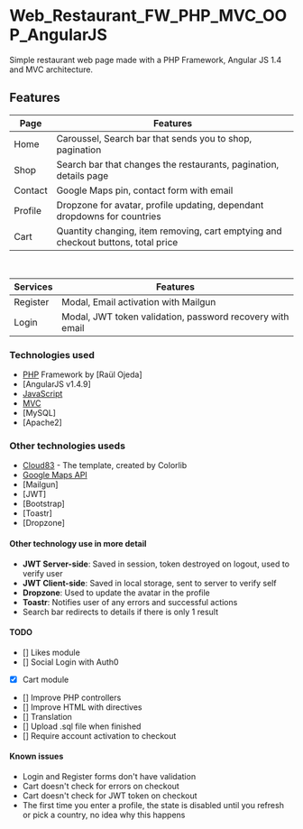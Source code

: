 # Web_Restaurant_FW_PHP_MVC_OOP_AngularJS

Simple restaurant web page made with a PHP Framework, Angular JS 1.4 and MVC architecture.

## **Features**

| Page | Features |
| - | - |
| Home | Caroussel, Search bar that sends you to shop, pagination |
| Shop | Search bar that changes the restaurants, pagination, details page |
| Contact | Google Maps pin, contact form with email | 
| Profile | Dropzone for avatar, profile updating, dependant dropdowns for countries |
| Cart | Quantity changing, item removing, cart emptying and checkout buttons, total price |

<br>

| Services | Features | 
| - | - |
| Register | Modal, Email activation with Mailgun
| Login | Modal, JWT token validation, password recovery with email |


###  **Technologies used**

* [PHP] Framework by [Raül Ojeda]
* [AngularJS v1.4.9]
* [JavaScript]
* [MVC]
* [MySQL]
* [Apache2]


### Other technologies useds
* [Cloud83] - The template, created by Colorlib
* [Google Maps API]
* [Mailgun]
* [JWT]
* [Bootstrap]
* [Toastr]
* [Dropzone]

#### Other technology use in more detail
* **JWT Server-side**: Saved in session, token destroyed on logout, used to verify user
* **JWT Client-side**: Saved in local storage, sent to server to verify self
* **Dropzone**: Used to update the avatar in the profile
* **Toastr**: Notifies user of any errors and successful actions
* Search bar redirects to details if there is only 1 result

#### TODO
- [] Likes module
- [] Social Login with Auth0
- [x] Cart module
- [] Improve PHP controllers
- [] Improve HTML with directives 
- [] Translation
- [] Upload .sql file when finished
- [] Require account activation to checkout

#### Known issues
* Login and Register forms don't have validation
* Cart doesn't check for errors on checkout
* Cart doesn't check for JWT token on checkout
* The first time you enter a profile, the state is disabled until you refresh or pick a country, no idea why this happens

[//]: # (These are reference links used in the body of this note and get stripped out when the markdown processor does its job. There is no need to format nicely because it shouldn't be seen. Thanks SO - http://stackoverflow.com/questions/4823468/store-comments-in-markdown-syntax)

   [PHP]: <http://php.net>
   [MVC]: <https://www.tutorialspoint.com/mvc_framework/mvc_framework_introduction.htm>
   [JavaScript]: <https://www.javascript.com/>
   [Cloud83]: <https://colorlib.com/wp/template/cloud83/>
   [Yelp Fusion API]: <https://www.yelp.com/fusion>
   [Google Maps API]: <https://developers.google.com/maps/documentation/javascript/tutorial>